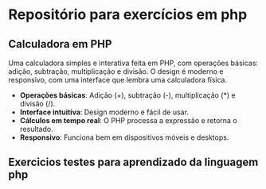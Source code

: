 # Repositório para exercícios em php

## Calculadora em PHP

Uma calculadora simples e interativa feita em PHP, com operações básicas: adição, subtração, multiplicação e divisão. O design é moderno e responsivo, com uma interface que lembra uma calculadora física.

- **Operações básicas**: Adição (+), subtração (-), multiplicação (*) e divisão (/).
- **Interface intuitiva**: Design moderno e fácil de usar.
- **Cálculos em tempo real**: O PHP processa a expressão e retorna o resultado.
- **Responsivo**: Funciona bem em dispositivos móveis e desktops.

## Exercicios testes para aprendizado da linguagem php
